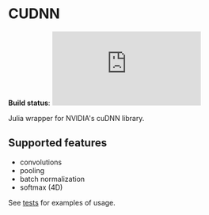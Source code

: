 # CUDNN

**Build status**: [![][buildbot-julia06-img]][buildbot-julia06-url]

[buildbot-julia06-img]: http://ci.maleadt.net/shields/build.php?builder=CUDNN-julia06-x86-64bit&name=julia%200.6
[buildbot-julia06-url]: http://ci.maleadt.net/shields/url.php?builder=CUDNN-julia06-x86-64bit

Julia wrapper for NVIDIA's cuDNN  library.

## Supported features

 * convolutions
 * pooling
 * batch normalization
 * softmax (4D)

See [tests](https://github.com/dfdx/CUDNN2.jl/blob/master/test/runtests.jl) for examples of usage.

